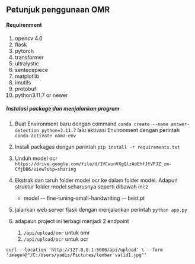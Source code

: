 ## Petunjuk penggunaan OMR

#### Requirenment

1. opencv 4.0
2. flask
3. pytorch
4. transformer
5. ultralystic
6. sentecepiece
7. matplotlib
8. imutils
9. protobuf
10. python3.11.7 or newer

##### Instalasi package dan menjalankan program

1. Buat Environment baru dengan command `conda create --name answer-detection python=3.11.7` lalu aktivasi Environment dengan perintah `conda activate nama-env`
2. Install packages dengan perintah `pip install -r requirements.txt`
3. Unduh model ocr `https://drive.google.com/file/d/1VCwunVXgQlzAoEhfJtVPJZ_zm-CfjDB6/view?usp=sharing`
4. Ekstrak dan taruh folder model ocr ke dalam folder model. Adapun struktur folder model seharusnya seperti dibawah ini:z

   - model
     -- fine-tuning-small-handwriting
     -- best.pt

5. jalankan web server flask dengan menjalankan perintah `python app.py`
6. adapaun project ini terbagi menjadi 2 endpoint
   1. `/api/upload/omr` untuk omr
   2. `/api/upload/ocr` untuk ocr

`curl --location 'http://127.0.0.1:5000/api/upload' \
--form 'image=@"/C:/Users/yadis/Pictures/lembar valid1.jpg"'`
